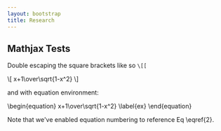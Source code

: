 ```yaml
---
layout: bootstrap
title: Research
---
```




## Mathjax Tests

Double escaping the square brackets like so `\[[`

\\[ x+1\over\sqrt{1-x^2} \\]

and with equation environment:

\begin{equation}
x+1\over\sqrt{1-x^2} \label{ex}
\end{equation}

Note that we've enabled equation numbering to reference Eq \eqref{2}.  

